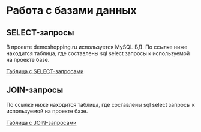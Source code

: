 # Работа с базами данных

## SELECT-запросы
В проекте demoshopping.ru используется MySQL БД. По ссылке ниже находится таблица, где составлены sql select запросы к используемой на проекте базе.


[Таблица с SELECT-запросами](https://docs.google.com/spreadsheets/d/1jlYaEJJhVqrdYQNMD1cZTTIGdaJmPJyWX-6Mui-3Eow/edit?usp=sharing) 

## JOIN-запросы
По ссылке ниже находится таблица, где составлены sql select запросы к используемой на проекте базе.


[Таблица с JOIN-запросами](https://docs.google.com/spreadsheets/d/110QAdaPpRvUEcWoaIbzZSb6Q7_U9Y5-KProyPbzVW-A/edit?usp=sharing) 
